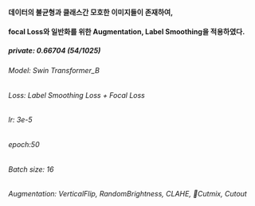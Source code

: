 #### 데이터의 불균형과 클래스간 모호한 이미지들이 존재하여, 
#### focal Loss와 일반화를 위한 Augmentation, Label Smoothing을 적용하였다.


##### private: 0.66704 (54/1025) 
###### Model: Swin Transformer_B 
###### Loss: Label Smoothing Loss + Focal Loss
###### lr: 3e-5
###### epoch:50
###### Batch size: 16
###### Augmentation: VerticalFlip, RandomBrightness, CLAHE, Cutmix, Cutout
